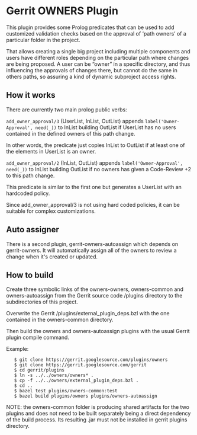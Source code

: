 # Gerrit OWNERS Plugin

This plugin provides some Prolog predicates that can be used to add customized
validation checks based on the approval of ‘path owners’ of a particular folder
in the project.

That allows creating a single big project including multiple components and
users have different roles depending on the particular path where changes are
being proposed. A user can be “owner” in a specific directory, and thus
influencing the approvals of changes there, but cannot do the same in others
paths, so assuring a kind of dynamic subproject access rights.

## How it works

There are currently two main prolog public verbs:

`add_owner_approval/3` (UserList, InList, OutList)
appends `label('Owner-Approval', need(_))` to InList building OutList if
UserList has no users contained in the defined owners of this path change.

In other words, the predicate just copies InList to OutList if at least one of
the elements in UserList is an owner.

`add_owner_approval/2` (InList, OutList)
appends `label('Owner-Approval', need(_))` to InList building OutList if
no owners has given a Code-Review +2  to this path change.

This predicate is similar to the first one but generates a UserList with an
hardcoded policy.

Since add_owner_approval/3 is not using hard coded policies, it can be suitable
for complex customizations.

## Auto assigner

There is a second plugin, gerrit-owners-autoassign which depends on
gerrit-owners. It will automatically assign all of the owners to review a
change when it's created or updated.

## How to build

Create three symbolic links of the owners-owners, owners-common and owners-autoassign
from the Gerrit source code /plugins directory to the subdirectories of this project.

Overwrite the Gerrit /plugins/external_plugin_deps.bzl with the one contained
in the owners-common directory.

Then build the owners and owners-autoassign plugins with the usual Gerrit
plugin compile command.

Example:

```
   $ git clone https://gerrit.googlesource.com/plugins/owners
   $ git clone https://gerrit.googlesource.com/gerrit
   $ cd gerrit/plugins
   $ ln -s ../../owners/owners* .
   $ cp -f ../../owners/external_plugin_deps.bzl .
   $ cd ..
   $ bazel test plugins/owners-common:test
   $ bazel build plugins/owners plugins/owners-autoassign
```

NOTE: the owners-common folder is producing shared artifacts for the two plugins
and does not need to be built separately being a direct dependency of the build
process. Its resulting .jar must not be installed in gerrit plugins directory.

